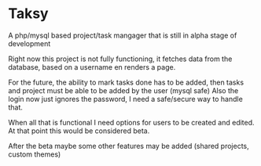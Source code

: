 # Taksy
A php/mysql based project/task mangager that is still in alpha stage of development

Right now this project is not fully functioning, it fetches data from the database, based on a username en renders a page.

For the future, the ability to mark tasks done has to be added, then tasks and project must be able to be added by the user (mysql safe)
Also the login now just ignores the password, I need a safe/secure way to handle that.

When all that is functional I need options for users to be created and edited. At that point this would be considered beta.

After the beta maybe some other features may be added (shared projects, custom themes)
